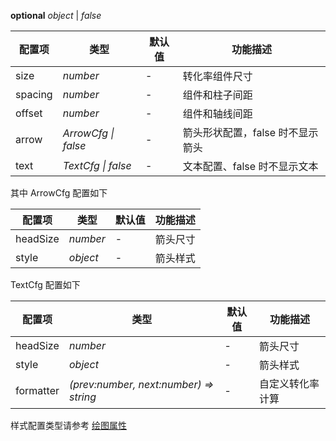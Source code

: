 <description>**optional** _object_ | _false_</description>

| 配置项   | 类型                | 默认值 | 功能描述                         |
| ------- | ------------------- | ------ | -------------------------------- |
| size    | _number_            | -      | 转化率组件尺寸                   |
| spacing | _number_            | -      | 组件和柱子间距                   |
| offset  | _number_            | -      | 组件和轴线间距                   |
| arrow   | _ArrowCfg \| false_ | -      | 箭头形状配置，false 时不显示箭头 |
| text    | _TextCfg \| false_  | -      | 文本配置、false 时不显示文本     |

其中 ArrowCfg 配置如下

| 配置项   | 类型     | 默认值 | 功能描述 |
| -------- | -------- | ------ | -------- |
| headSize | _number_ | -      | 箭头尺寸 |
| style    | _object_ | -      | 箭头样式 |

TextCfg 配置如下

| 配置项    | 类型                                   | 默认值 | 功能描述         |
| --------- | -------------------------------------- | ------ | ---------------- |
| headSize  | _number_                               | -      | 箭头尺寸         |
| style     | _object_                               | -      | 箭头样式         |
| formatter | _(prev:number, next:number) => string_ | -      | 自定义转化率计算 |

样式配置类型请参考 [绘图属性](/zh/docs/api/graphic-style)
